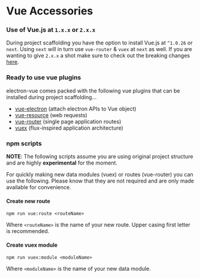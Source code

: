 # Vue Accessories

### Use of Vue.js at `1.x.x` or `2.x.x`
During project scaffolding you have the option to install Vue.js at `^1.0.26` or `next`. Using `next` will in turn use `vue-router` & `vuex` at `next` as well. If you are wanting to give `2.x.x` a shot make sure to check out the breaking changes [here](https://github.com/vuejs/vue/issues/2873).

### Ready to use vue plugins
 electron-vue comes packed with the following vue plugins that can be installed during project scaffolding...
  * [vue-electron](https://github.com/SimulatedGREG/vue-electron) (attach electron APIs to Vue object)
  * [vue-resource](https://github.com/vuejs/vue-resource) (web requests)
  * [vue-router](https://github.com/vuejs/vue-router) (single page application routes)
  * [vuex](https://github.com/vuejs/vuex) (flux-inspired application architecture)

### npm scripts
**NOTE**: The following scripts assume you are using original project structure and are highly **experimental** for the moment.

For quickly making new data modules (vuex) or routes (vue-router) you can use the following. Please know that they are not required and are only made available for convenience.

#### Create new route
```
npm run vue:route <routeName>
```
Where `<routeName>` is the name of your new route. Upper casing first letter is recommended.

#### Create vuex module
```
npm run vuex:module <moduleName>
```
Where `<moduleName>` is the name of your new data module.
